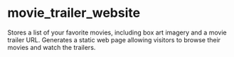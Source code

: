 # movie_trailer_website
Stores a list of your favorite movies, including box art imagery and a movie trailer URL.  Generates a static web page allowing visitors to browse their movies and watch the trailers.
